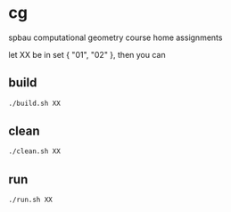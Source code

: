 cg
==

spbau computational geometry course home assignments

let XX be in set { "01", "02" },
 then you can

build
-----
```bash
./build.sh XX
```
clean
-----
```bash
./clean.sh XX
```
run
---
```bash
./run.sh XX
```
